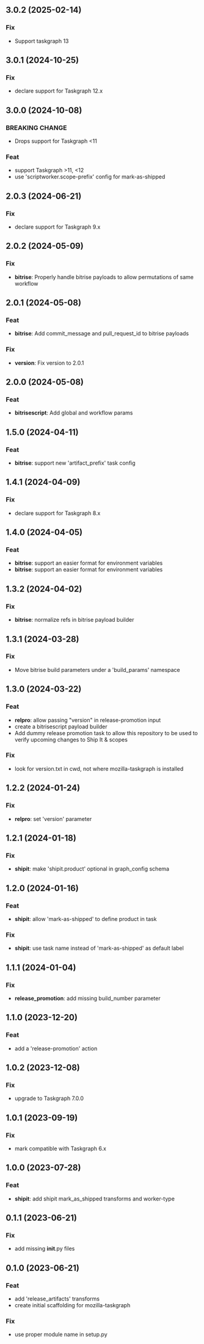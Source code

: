 ## 3.0.2 (2025-02-14)

### Fix

- Support taskgraph 13

## 3.0.1 (2024-10-25)

### Fix

- declare support for Taskgraph 12.x

## 3.0.0 (2024-10-08)

### BREAKING CHANGE

- Drops support for Taskgraph <11

### Feat

- support Taskgraph >11, <12
- use 'scriptworker.scope-prefix' config for mark-as-shipped

## 2.0.3 (2024-06-21)

### Fix

- declare support for Taskgraph 9.x

## 2.0.2 (2024-05-09)

### Fix

- **bitrise**: Properly handle bitrise payloads to allow permutations of same workflow

## 2.0.1 (2024-05-08)

### Feat

- **bitrise**: Add commit_message and pull_request_id to bitrise payloads

### Fix

- **version**: Fix version to 2.0.1

## 2.0.0 (2024-05-08)

### Feat

- **bitrisescript**: Add global and workflow params

## 1.5.0 (2024-04-11)

### Feat

- **bitrise**: support new 'artifact_prefix' task config

## 1.4.1 (2024-04-09)

### Fix

- declare support for Taskgraph 8.x

## 1.4.0 (2024-04-05)

### Feat

- **bitrise**: support an easier format for environment variables
- **bitrise**: support an easier format for environment variables

## 1.3.2 (2024-04-02)

### Fix

- **bitrise**: normalize refs in bitrise payload builder

## 1.3.1 (2024-03-28)

### Fix

- Move bitrise build parameters under a 'build_params' namespace

## 1.3.0 (2024-03-22)

### Feat

- **relpro**: allow passing "version" in release-promotion input
- create a bitrisescript payload builder
- Add dummy release promotion task to allow this repository to be used to verify upcoming changes to Ship It & scopes

### Fix

- look for version.txt in cwd, not where mozilla-taskgraph is installed

## 1.2.2 (2024-01-24)

### Fix

- **relpro**: set 'version' parameter

## 1.2.1 (2024-01-18)

### Fix

- **shipit**: make 'shipit.product' optional in graph_config schema

## 1.2.0 (2024-01-16)

### Feat

- **shipit**: allow 'mark-as-shipped' to define product in task

### Fix

- **shipit**: use task name instead of 'mark-as-shipped' as default label

## 1.1.1 (2024-01-04)

### Fix

- **release_promotion**: add missing build_number parameter

## 1.1.0 (2023-12-20)

### Feat

- add a 'release-promotion' action

## 1.0.2 (2023-12-08)

### Fix

- upgrade to Taskgraph 7.0.0

## 1.0.1 (2023-09-19)

### Fix

- mark compatible with Taskgraph 6.x

## 1.0.0 (2023-07-28)

### Feat

- **shipit**: add shipit mark_as_shipped transforms and worker-type

## 0.1.1 (2023-06-21)

### Fix

- add missing __init__.py files

## 0.1.0 (2023-06-21)

### Feat

- add 'release_artifacts' transforms
- create initial scaffolding for mozilla-taskgraph

### Fix

- use proper module name in setup.py
